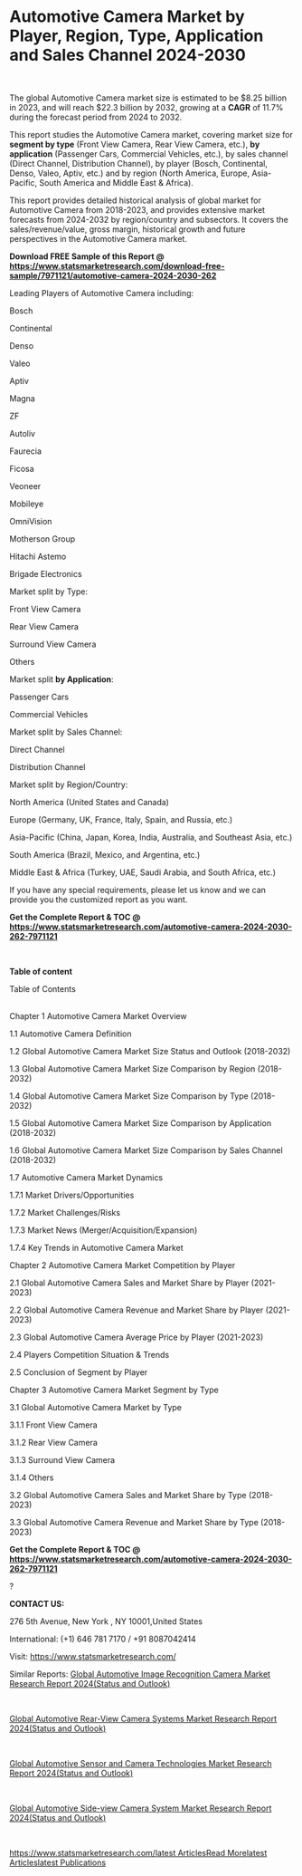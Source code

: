 <h1>Automotive Camera Market by Player, Region, Type, Application and Sales Channel 2024-2030</h1><br/><p>The global Automotive Camera market size is estimated to be $8.25 billion in 2023, and will reach $22.3 billion by 2032, growing at a <strong>CAGR</strong> of 11.7% during the forecast period from 2024 to 2032.</p>
 
 
 
 <p>This report studies the Automotive Camera market, covering market size for <strong>segment by type</strong> (Front View Camera, Rear View Camera, etc.), <strong>by application</strong> (Passenger Cars, Commercial Vehicles, etc.), by sales channel (Direct Channel, Distribution Channel), by player (Bosch, Continental, Denso, Valeo, Aptiv, etc.) and by region (North America, Europe, Asia-Pacific, South America and Middle East & Africa).</p>
 
 
 
 <p>This report provides detailed historical analysis of global market for Automotive Camera from 2018-2023, and provides extensive market forecasts from 2024-2032 by region/country and subsectors. It covers the sales/revenue/value, gross margin, historical growth and future perspectives in the Automotive Camera market.</p>
 
 
 
 <p><strong>Download FREE Sample of this Report @ <a href="https://www.statsmarketresearch.com/download-free-sample/7971121/automotive-camera-2024-2030-262">https://www.statsmarketresearch.com/download-free-sample/7971121/automotive-camera-2024-2030-262</a></strong></p>
 
 
 
 <p>Leading Players of Automotive Camera including:</p>
 
 
 
 <p>Bosch</p>
 
 
 
 <p>Continental</p>
 
 
 
 <p>Denso</p>
 
 
 
 <p>Valeo</p>
 
 
 
 <p>Aptiv</p>
 
 
 
 <p>Magna</p>
 
 
 
 <p>ZF</p>
 
 
 
 <p>Autoliv</p>
 
 
 
 <p>Faurecia</p>
 
 
 
 <p>Ficosa</p>
 
 
 
 <p>Veoneer</p>
 
 
 
 <p>Mobileye</p>
 
 
 
 <p>OmniVision</p>
 
 
 
 <p>Motherson Group</p>
 
 
 
 <p>Hitachi Astemo</p>
 
 
 
 <p>Brigade Electronics</p>
 
 
 
 <p>Market split by Type:</p>
 
 
 
 <p>Front View Camera</p>
 
 
 
 <p>Rear View Camera</p>
 
 
 
 <p>Surround View Camera</p>
 
 
 
 <p>Others</p>
 
 
 
 <p>Market split <strong>by Application</strong>:</p>
 
 
 
 <p>Passenger Cars</p>
 
 
 
 <p>Commercial Vehicles</p>
 
 
 
 <p>Market split by Sales Channel:</p>
 
 
 
 <p>Direct Channel</p>
 
 
 
 <p>Distribution Channel</p>
 
 
 
 <p>Market split by Region/Country:</p>
 
 
 
 <p>North America (United States and Canada)</p>
 
 
 
 <p>Europe (Germany, UK, France, Italy, Spain, and Russia, etc.)</p>
 
 
 
 <p>Asia-Pacific (China, Japan, Korea, India, Australia, and Southeast Asia, etc.)</p>
 
 
 
 <p>South America (Brazil, Mexico, and Argentina, etc.)</p>
 
 
 
 <p>Middle East & Africa (Turkey, UAE, Saudi Arabia, and South Africa, etc.)</p>
 
 
 
 <p>If you have any special requirements, please let us know and we can provide you the customized report as you want.</p>
 
 
 
 <div><b>Get the Complete Report & TOC @ <a href="https://www.statsmarketresearch.com/automotive-camera-2024-2030-262-7971121">https://www.statsmarketresearch.com/automotive-camera-2024-2030-262-7971121</a></b></div>
 
 
 
 <p><br />
 
 <b>Table of content</b></p>
 
 
 
 <p>Table of Contents<br />
 
 <br />
 
 Chapter 1 Automotive Camera Market Overview<br />
 
 1.1 Automotive Camera Definition<br />
 
 1.2 Global Automotive Camera Market Size Status and Outlook (2018-2032)<br />
 
 1.3 Global Automotive Camera Market Size Comparison by Region (2018-2032)<br />
 
 1.4 Global Automotive Camera Market Size Comparison by Type (2018-2032)<br />
 
 1.5 Global Automotive Camera Market Size Comparison by Application (2018-2032)<br />
 
 1.6 Global Automotive Camera Market Size Comparison by Sales Channel (2018-2032)<br />
 
 1.7 Automotive Camera Market Dynamics<br />
 
 1.7.1 Market Drivers/Opportunities<br />
 
 1.7.2 Market Challenges/Risks<br />
 
 1.7.3 Market News (Merger/Acquisition/Expansion)<br />
 
 1.7.4 Key Trends in Automotive Camera Market<br />
 
 Chapter 2 Automotive Camera Market Competition by Player<br />
 
 2.1 Global Automotive Camera Sales and Market Share by Player (2021-2023)<br />
 
 2.2 Global Automotive Camera Revenue and Market Share by Player (2021-2023)<br />
 
 2.3 Global Automotive Camera Average Price by Player (2021-2023)<br />
 
 2.4 Players Competition Situation & Trends<br />
 
 2.5 Conclusion of Segment by Player<br />
 
 Chapter 3 Automotive Camera Market Segment by Type<br />
 
 3.1 Global Automotive Camera Market by Type<br />
 
 3.1.1 Front View Camera<br />
 
 3.1.2 Rear View Camera<br />
 
 3.1.3 Surround View Camera<br />
 
 3.1.4 Others<br />
 
 3.2 Global Automotive Camera Sales and Market Share by Type (2018-2023)<br />
 
 3.3 Global Automotive Camera Revenue and Market Share by Type (2018-2023)</p>
 
 
 
 <div><b>Get the Complete Report & TOC @ <a href="https://www.statsmarketresearch.com/automotive-camera-2024-2030-262-7971121">https://www.statsmarketresearch.com/automotive-camera-2024-2030-262-7971121</a></b></div>
 
 
 
 <p>? </p>
 
 
 
 <p><b>CONTACT US:</b><br />
 
 276 5th Avenue, New York , NY 10001,United States<br />
 
 International: (+1) 646 781 7170 / +91 8087042414<br />
 
 Visit: <a href="https://www.statsmarketresearch.com/">https://www.statsmarketresearch.com/</a><br />
 
 Similar Reports: <a href="https://www.statsmarketresearch.com/automotive-camera-2024-2030-262-7971121">Global Automotive Image Recognition Camera Market Research Report 2024(Status and Outlook)</a><br />
 
 <br />
 
 <a href="https://www.statsmarketresearch.com/automotive-camera-2024-2030-262-7971121">Global Automotive Rear-View Camera Systems Market Research Report 2024(Status and Outlook)</a><br />
 
 <br />
 
 <a href="https://www.statsmarketresearch.com/automotive-camera-2024-2030-262-7971121">Global Automotive Sensor and Camera Technologies Market Research Report 2024(Status and Outlook)</a><br />
 
 <br />
 
 <a href="https://www.statsmarketresearch.com/automotive-camera-2024-2030-262-7971121">Global Automotive Side-view Camera System Market Research Report 2024(Status and Outlook)</a><br />
 
 <br />
 
 <a href="https://gyeongbokgung.com">https://www.statsmarketresearch.com/</a><a href="https://hallyeomaritime.com">latest Articles</a><a href="https://jingwansa.com">Read More</a><a href="https://nguoiviet.jp/">latest Articles</a><a href="https://www.intelmarketresearch.com/">latest Publications</a></p>